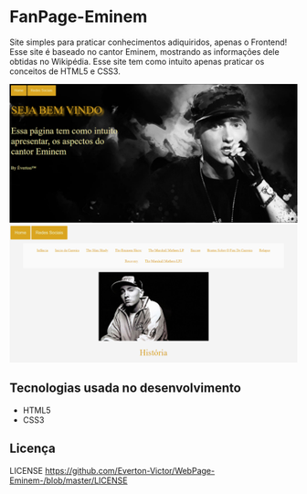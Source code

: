 # FanPage-Eminem
Site simples para praticar conhecimentos adiquiridos, apenas o Frontend! 
Esse site é baseado no cantor Eminem, mostrando as informações dele obtidas no Wikipédia.
Esse site tem como intuito apenas praticar os conceitos de HTML5 e CSS3.

![](https://github.com/Everton-Victor/WebPage-Eminem-/blob/master/capturaTela/Home.PNG?raw=true)
![](https://github.com/Everton-Victor/WebPage-Eminem-/blob/master/capturaTela/Historia.PNG?raw=true)

## Tecnologias usada no desenvolvimento
- HTML5
- CSS3

## Licença
LICENSE
https://github.com/Everton-Victor/WebPage-Eminem-/blob/master/LICENSE
